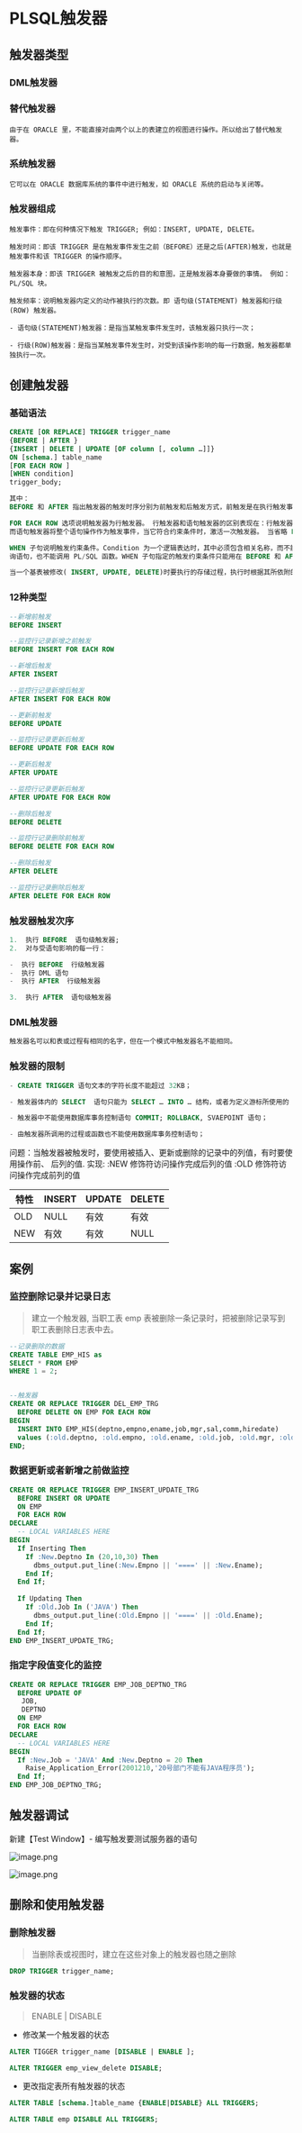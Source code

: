 # PLSQL触发器

## 触发器类型

### DML触发器

### 替代触发器

```
由于在 ORACLE 里，不能直接对由两个以上的表建立的视图进行操作。所以给出了替代触发器。
```

### 系统触发器

```
它可以在 ORACLE 数据库系统的事件中进行触发，如 ORACLE 系统的启动与关闭等。
```

### 触发器组成

```
触发事件：即在何种情况下触发 TRIGGER; 例如：INSERT, UPDATE, DELETE。

触发时间：即该 TRIGGER 是在触发事件发生之前（BEFORE）还是之后(AFTER)触发，也就是触发事件和该 TRIGGER 的操作顺序。

触发器本身：即该 TRIGGER 被触发之后的目的和意图，正是触发器本身要做的事情。 例如：PL/SQL 块。

触发频率：说明触发器内定义的动作被执行的次数。即 语句级(STATEMENT) 触发器和行级(ROW) 触发器。

- 语句级(STATEMENT)触发器：是指当某触发事件发生时，该触发器只执行一次；

- 行级(ROW)触发器：是指当某触发事件发生时，对受到该操作影响的每一行数据，触发器都单独执行一次。
```

## 创建触发器

### 基础语法

```sql
CREATE [OR REPLACE] TRIGGER trigger_name
{BEFORE | AFTER }
{INSERT | DELETE | UPDATE [OF column [, column …]]}
ON [schema.] table_name 
[FOR EACH ROW ]
[WHEN condition]
trigger_body;
```

```sql
其中：
BEFORE 和 AFTER 指出触发器的触发时序分别为前触发和后触发方式，前触发是在执行触发事件之前触发当前所创建的触发器，后触发是在执行触发事件之后触发当前所创建的触发器。

FOR EACH ROW 选项说明触发器为行触发器。 行触发器和语句触发器的区别表现在：行触发器要求当一个 DML 语句操做影响数据库中的多行数据时，对于其中的每个数据行，只要它们符合触发约束条件，均激活一次触发器；
而语句触发器将整个语句操作作为触发事件，当它符合约束条件时，激活一次触发器。 当省略 FOR EACH ROW  选项时，BEFORE 和 AFTER 触发器为 语句触发器，而 INSTEAD OF 触发器则为行触发器。

WHEN 子句说明触发约束条件。Condition 为一个逻辑表达时，其中必须包含相关名称，而不能包含查
询语句，也不能调用 PL/SQL 函数。WHEN 子句指定的触发约束条件只能用在 BEFORE 和 AFTER 行触发器中，不能用在 INSTEAD OF 行触发器和其它类型的触发器中。

当一个基表被修改( INSERT, UPDATE, DELETE)时要执行的存储过程，执行时根据其所依附的基表改动而自动触发，因此与应用程序无关，用数据库触发器可以保证数据的一致性和完整性。
```

### 12种类型

```sql
--新增前触发
BEFORE INSERT

--监控行记录新增之前触发
BEFORE INSERT FOR EACH ROW

--新增后触发
AFTER INSERT

--监控行记录新增后触发
AFTER INSERT FOR EACH ROW

--更新前触发
BEFORE UPDATE

--监控行记录更新后触发
BEFORE UPDATE FOR EACH ROW

--更新后触发
AFTER UPDATE

--监控行记录更新后触发
AFTER UPDATE FOR EACH ROW

--删除后触发
BEFORE DELETE

--监控行记录删除前触发
BEFORE DELETE FOR EACH ROW

--删除后触发
AFTER DELETE

--监控行记录删除后触发
AFTER DELETE FOR EACH ROW
```

### 触发器触发次序

```sql
1.  执行 BEFORE  语句级触发器;
2.  对与受语句影响的每一行：

-  执行 BEFORE  行级触发器
-  执行 DML 语句
-  执行 AFTER  行级触发器

3.  执行 AFTER  语句级触发器
```

### DML触发器

```sql
触发器名可以和表或过程有相同的名字，但在一个模式中触发器名不能相同。
```

### 触发器的限制

```sql
- CREATE TRIGGER 语句文本的字符长度不能超过 32KB；

- 触发器体内的 SELECT  语句只能为 SELECT … INTO … 结构，或者为定义游标所使用的 SELECT  语句。

- 触发器中不能使用数据库事务控制语句 COMMIT; ROLLBACK, SVAEPOINT 语句；

- 由触发器所调用的过程或函数也不能使用数据库事务控制语句；
```

问题：当触发器被触发时，要使用被插入、更新或删除的记录中的列值，有时要使用操作前、 后列的值.
实现:
:NEW 修饰符访问操作完成后列的值
:OLD 修饰符访问操作完成前列的值



| 特性 | INSERT | UPDATE | DELETE |
| ------ | -------- | -------- | -------- |
| OLD  | NULL   | 有效   | 有效   |
| NEW  | 有效   | 有效   | NULL   |



## 案例

### 监控删除记录并记录日志

> 建立一个触发器, 当职工表 emp 表被删除一条记录时，把被删除记录写到职工表删除日志表中去。

```sql
--记录删除的数据
CREATE TABLE EMP_HIS as
SELECT * FROM EMP
WHERE 1 = 2;


--触发器
CREATE OR REPLACE TRIGGER DEL_EMP_TRG
  BEFORE DELETE ON EMP FOR EACH ROW
BEGIN
  INSERT INTO EMP_HIS(deptno,empno,ename,job,mgr,sal,comm,hiredate)
  values (:old.deptno, :old.empno, :old.ename, :old.job, :old.mgr, :old.sal, :old,comm, :old.hiredate);
END;

```


### 数据更新或者新增之前做监控

```sql
CREATE OR REPLACE TRIGGER EMP_INSERT_UPDATE_TRG
  BEFORE INSERT OR UPDATE 
  ON EMP 
  FOR EACH ROW
DECLARE
  -- LOCAL VARIABLES HERE
BEGIN
  If Inserting Then
    If :New.Deptno In (20,10,30) Then
      dbms_output.put_line(:New.Empno || '====' || :New.Ename);
    End If;
  End If;
  
  If Updating Then
    If :Old.Job In ('JAVA') Then
      dbms_output.put_line(:Old.Empno || '====' || :Old.Ename);
    End If;
  End If;
END EMP_INSERT_UPDATE_TRG;
```


### 指定字段值变化的监控

```sql
CREATE OR REPLACE TRIGGER EMP_JOB_DEPTNO_TRG
  BEFORE UPDATE OF
   JOB,
   DEPTNO
  ON EMP 
  FOR EACH ROW
DECLARE
  -- LOCAL VARIABLES HERE
BEGIN
  If :New.Job = 'JAVA' And :New.Deptno = 20 Then
    Raise_Application_Error(2001210,'20号部门不能有JAVA程序员'); 
  End If;
END EMP_JOB_DEPTNO_TRG;
```


## 触发器调试

新建【Test Window】- 编写触发要测试服务器的语句

![image.png](./assets/1654568196129-image.png)


![image.png](./assets/1654568250435-image.png)


## 删除和使用触发器

### 删除触发器

> 当删除表或视图时，建立在这些对象上的触发器也随之删除

```sql
DROP TRIGGER trigger_name;
```

### 触发器的状态

> ENABLE | DISABLE

* 修改某一个触发器的状态

```sql
ALTER TIGGER trigger_name [DISABLE | ENABLE ];

ALTER TRIGGER emp_view_delete DISABLE;
```

* 更改指定表所有触发器的状态

```sql
ALTER TABLE [schema.]table_name {ENABLE|DISABLE} ALL TRIGGERS;

ALTER TABLE emp DISABLE ALL TRIGGERS;
```
